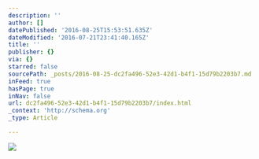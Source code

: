 ```yaml
---
description: ''
author: []
datePublished: '2016-08-25T15:53:51.635Z'
dateModified: '2016-07-21T23:41:40.165Z'
title: ''
publisher: {}
via: {}
starred: false
sourcePath: _posts/2016-08-25-dc2fa496-52e3-42d1-b4f1-15d79b2203b7.md
inFeed: true
hasPage: true
inNav: false
url: dc2fa496-52e3-42d1-b4f1-15d79b2203b7/index.html
_context: 'http://schema.org'
_type: Article

---
```

![](https://the-grid-user-content.s3-us-west-2.amazonaws.com/7dadf9a7-f2fd-4e3c-8094-7eca6f392d53.jpg)